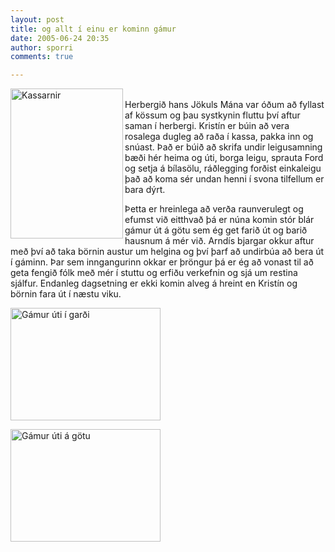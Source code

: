 ```yaml
---
layout: post
title: og allt í einu er kominn gámur
date: 2005-06-24 20:35
author: sporri
comments: true

---
```

<a href="http://www.flickr.com/photos/sporri/21335112/" title="Photo Sharing"><img src="http://photos16.flickr.com/21335112_f6d3fe0bbc_m.jpg" alt="Kassarnir" align="left" border="0" height="240" width="180"></a><br /> Herbergið hans Jökuls Mána var óðum að fyllast af kössum og þau systkynin fluttu því aftur saman í herbergi. Kristín er búin að vera rosalega dugleg að raða í kassa, pakka inn og snúast. Það er búið að skrifa undir leigusamning bæði hér heima og úti, borga leigu, sprauta Ford og setja á bílasölu, ráðlegging forðist einkaleigu það að koma sér undan henni í svona tilfellum er bara dýrt. 

Þetta er hreinlega að verða raunverulegt og efumst við eitthvað þá er núna komin stór blár gámur út á götu sem ég get farið út og barið hausnum á mér við. Arndís bjargar okkur aftur með því að taka börnin austur um helgina og því þarf að undirbúa að bera út í gáminn. Þar sem inngangurinn okkar er þröngur þá er ég að vonast til að geta fengið fólk með mér í stuttu og erfiðu verkefnin og sjá um restina sjálfur. Endanleg dagsetning er ekki komin alveg á hreint en Kristín og börnin fara út í næstu viku. 

<a href="http://www.flickr.com/photos/sporri/21335113/" title="Photo Sharing"><img src="http://photos15.flickr.com/21335113_fb7952e8c5_m.jpg" alt="Gámur úti í garði" height="180" width="240" border="0"></a>

 <a href="http://www.flickr.com/photos/sporri/21335114/" title="Photo Sharing"><img src="http://photos16.flickr.com/21335114_a3a5bbee66_m.jpg" alt="Gámur úti á götu" height="180" width="240" border="0"></a>
